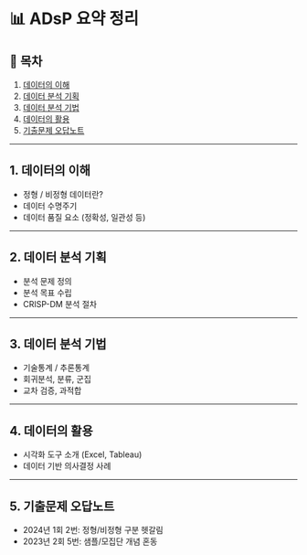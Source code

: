 # 📊 ADsP 요약 정리

## 📌 목차
1. [데이터의 이해](#1-데이터의-이해)
2. [데이터 분석 기획](#2-데이터-분석-기획)
3. [데이터 분석 기법](#3-데이터-분석-기법)
4. [데이터의 활용](#4-데이터의-활용)
5. [기출문제 오답노트](#5-기출문제-오답노트)

---

## 1. 데이터의 이해
- 정형 / 비정형 데이터란?
- 데이터 수명주기
- 데이터 품질 요소 (정확성, 일관성 등)

---

## 2. 데이터 분석 기획
- 분석 문제 정의
- 분석 목표 수립
- CRISP-DM 분석 절차

---

## 3. 데이터 분석 기법
- 기술통계 / 추론통계
- 회귀분석, 분류, 군집
- 교차 검증, 과적합

---

## 4. 데이터의 활용
- 시각화 도구 소개 (Excel, Tableau)
- 데이터 기반 의사결정 사례

---

## 5. 기출문제 오답노트
- 2024년 1회 2번: 정형/비정형 구분 헷갈림
- 2023년 2회 5번: 샘플/모집단 개념 혼동
